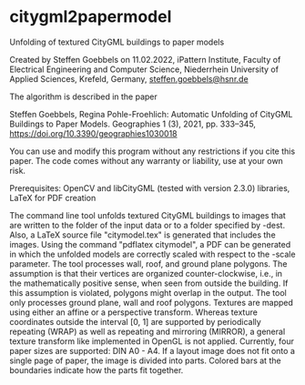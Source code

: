 # citygml2papermodel
Unfolding of textured CityGML buildings to paper models

Created by Steffen Goebbels on 11.02.2022, iPattern Institute, Faculty of Electrical Engineering and Computer Science, Niederrhein University of Applied Sciences, Krefeld, Germany, steffen.goebbels@hsnr.de

The algorithm is described in the paper

Steffen Goebbels, Regina Pohle-Froehlich: Automatic Unfolding of CityGML Buildings to Paper Models. Geographies 1 (3), 2021, pp. 333–345, https://doi.org/10.3390/geographies1030018

You can use and modify this program without any restrictions if you cite this paper. The code comes without any warranty or liability, use at your own risk.

Prerequisites: OpenCV and libCityGML (tested with version 2.3.0) libraries, LaTeX for PDF creation

The command line tool unfolds textured CityGML buildings to images that are written to the folder of the input data or to a folder specified by -dest. Also, a LaTeX source file "citymodel.tex" is generated that includes the images. Using the command "pdflatex citymodel", a PDF can be generated in which the unfolded models are correctly scaled with respect to the -scale parameter. The tool processes wall, roof, and ground plane polygons. The assumption is that their vertices are organized counter-clockwise, i.e., in the mathematically positive sense, when seen from outside the building. If this assumption is violated, polygons might overlap in the output. The tool only processes ground plane, wall and roof polygons. Textures are mapped using either an affine or a perspective transform. Whereas texture coordinates outside the interval [0, 1] are supported by periodically repeating (WRAP) as well as repeating and mirroring (MIRROR), a general texture transform like implemented in OpenGL is not applied. Currently, four paper sizes are supported: DIN A0 - A4. If a layout image does not fit onto a single page of paper, the image is divided into parts. Colored bars at the boundaries indicate how the parts fit together.
